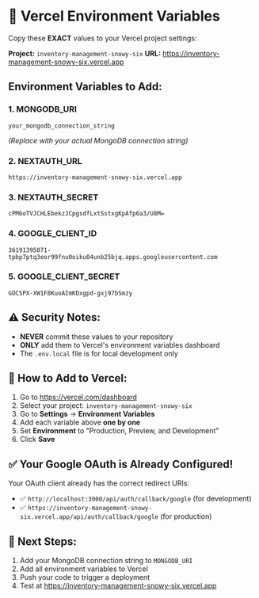 # 🚀 Vercel Environment Variables

Copy these **EXACT** values to your Vercel project settings:

**Project:** `inventory-management-snowy-six`
**URL:** https://inventory-management-snowy-six.vercel.app

## Environment Variables to Add:

### 1. MONGODB_URI
```
your_mongodb_connection_string
```
*(Replace with your actual MongoDB connection string)*

### 2. NEXTAUTH_URL
```
https://inventory-management-snowy-six.vercel.app
```

### 3. NEXTAUTH_SECRET
```
cPM6oTVJCHLEbekzJCpgsdfLxtSstxgKpAfp6a3/U8M=
```

### 4. GOOGLE_CLIENT_ID
```
36191395071-tpbp7ptq3eor99fnu0oiku04unb25bjq.apps.googleusercontent.com
```

### 5. GOOGLE_CLIENT_SECRET
```
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
```

## ⚠️ Security Notes:
- **NEVER** commit these values to your repository
- **ONLY** add them to Vercel's environment variables dashboard
- The `.env.local` file is for local development only

## 📝 How to Add to Vercel:
1. Go to https://vercel.com/dashboard
2. Select your project: `inventory-management-snowy-six`
3. Go to **Settings** → **Environment Variables**
4. Add each variable above **one by one**
5. Set **Environment** to "Production, Preview, and Development"
6. Click **Save**

## ✅ Your Google OAuth is Already Configured!
Your OAuth client already has the correct redirect URIs:
- ✅ `http://localhost:3000/api/auth/callback/google` (for development)  
- ✅ `https://inventory-management-snowy-six.vercel.app/api/auth/callback/google` (for production)

## 🎯 Next Steps:
1. Add your MongoDB connection string to `MONGODB_URI`
2. Add all environment variables to Vercel
3. Push your code to trigger a deployment
4. Test at https://inventory-management-snowy-six.vercel.app
